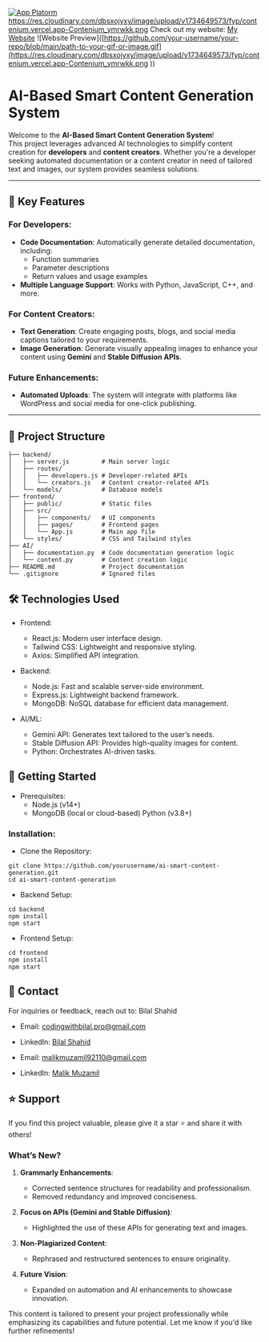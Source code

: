 [![App Platorm](https://raw.githubusercontent.com/BilalShahid-13/Contenium/c8f19ad8961fbdf5fa59abceb0d1eadc64e70654/v3/client/public/logo.svg)](https://github.com/BilalShahid-13/Contenium)
https://res.cloudinary.com/dbsxojyxy/image/upload/v1734649573/fyp/contenium.vercel.app-Contenium_ymrwkk.png
Check out my website: [My Website]([https://your-website-url.com](https://contenium.vercel.app/)) ![Website Preview]([https://github.com/your-username/your-repo/blob/main/path-to-your-gif-or-image.gif](https://res.cloudinary.com/dbsxojyxy/image/upload/v1734649573/fyp/contenium.vercel.app-Contenium_ymrwkk.png
))
# AI-Based Smart Content Generation System

Welcome to the **AI-Based Smart Content Generation System**!  
This project leverages advanced AI technologies to simplify content creation for **developers** and **content creators**. Whether you're a developer seeking automated documentation or a content creator in need of tailored text and images, our system provides seamless solutions.

---

## 🌟 Key Features

### For Developers:
- **Code Documentation**: Automatically generate detailed documentation, including:
  - Function summaries
  - Parameter descriptions
  - Return values and usage examples
- **Multiple Language Support**: Works with Python, JavaScript, C++, and more.

### For Content Creators:
- **Text Generation**: Create engaging posts, blogs, and social media captions tailored to your requirements.
- **Image Generation**: Generate visually appealing images to enhance your content using **Gemini** and **Stable Diffusion APIs**.

### Future Enhancements:
- **Automated Uploads**: The system will integrate with platforms like WordPress and social media for one-click publishing.

---

## 📂 Project Structure

```plaintext
├── backend/
│   ├── server.js         # Main server logic
│   ├── routes/
│   │   ├── developers.js # Developer-related APIs
│   │   └── creators.js   # Content creator-related APIs
│   └── models/           # Database models
├── frontend/
│   ├── public/           # Static files
│   ├── src/
│   │   ├── components/   # UI components
│   │   ├── pages/        # Frontend pages
│   │   └── App.js        # Main app file
│   └── styles/           # CSS and Tailwind styles
├── AI/
│   ├── documentation.py  # Code documentation generation logic
│   └── content.py        # Content creation logic
├── README.md             # Project documentation
└── .gitignore            # Ignored files
```
## 🛠️ Technologies Used
- Frontend:

    - React.js: Modern user interface design.
    - Tailwind CSS: Lightweight and responsive styling.
    - Axios: Simplified API integration.

- Backend:

    - Node.js: Fast and scalable server-side environment.
    - Express.js: Lightweight backend framework.
    - MongoDB: NoSQL database for efficient data management.

- AI/ML:

    - Gemini API: Generates text tailored to the user’s needs.
    - Stable Diffusion API: Provides high-quality images for content.
    - Python: Orchestrates AI-driven tasks.

## 🚀 Getting Started

- Prerequisites:
  - Node.js (v14+)
  - MongoDB (local or cloud-based)
    Python (v3.8+)

### Installation:

- Clone the Repository:

```http
git clone https://github.com/yourusername/ai-smart-content-generation.git
cd ai-smart-content-generation
```

- Backend Setup:

```http
cd backend
npm install
npm start
```

- Frontend Setup:

```http
cd frontend
npm install
npm start
```

## 📧 Contact

For inquiries or feedback, reach out to:
Bilal Shahid

- Email: codingwithbilal.pro@gmail.com
- LinkedIn: [Bilal Shahid](https://www.linkedin.com/in/codingwithbilal-pro/)

- Email: malikmuzamil92110@gmail.com
- LinkedIn: [Malik Muzamil](https://www.linkedin.com/in/malik-muzamil)


 ## ⭐ Support

If you find this project valuable, please give it a star ⭐ and share it with others!

### **What’s New?**

1. **Grammarly Enhancements**:

   - Corrected sentence structures for readability and professionalism.
   - Removed redundancy and improved conciseness.

2. **Focus on APIs (Gemini and Stable Diffusion)**:

   - Highlighted the use of these APIs for generating text and images.

3. **Non-Plagiarized Content**:

   - Rephrased and restructured sentences to ensure originality.

4. **Future Vision**:
   - Expanded on automation and AI enhancements to showcase innovation.

This content is tailored to present your project professionally while emphasizing its capabilities and future potential. Let me know if you'd like further refinements!

